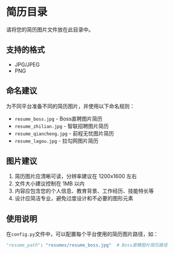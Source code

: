 # 简历目录

请将您的简历图片文件放在此目录中。

## 支持的格式

- JPG/JPEG
- PNG

## 命名建议

为不同平台准备不同的简历图片，并使用以下命名规则：

- `resume_boss.jpg` - Boss直聘图片简历
- `resume_zhilian.jpg` - 智联招聘图片简历
- `resume_qiancheng.jpg` - 前程无忧图片简历
- `resume_lagou.jpg` - 拉勾网图片简历

## 图片建议

1. 简历图片应清晰可读，分辨率建议在 1200x1600 左右
2. 文件大小建议控制在 1MB 以内
3. 内容应包含您的个人信息、教育背景、工作经历、技能特长等
4. 设计应简洁专业，避免过度设计和不必要的图形元素

## 使用说明

在`config.py`文件中，可以配置每个平台使用的简历图片路径，如：

```python
"resume_path": "resumes/resume_boss.jpg"  # Boss直聘图片简历路径
``` 